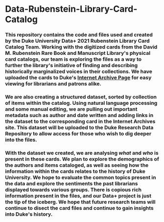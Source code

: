 # Data-Rubenstein-Library-Card-Catalog

### This repository contains the code and files used and created by the Duke University Data+ 2021 Rubenstein Library Card Catalog Team. Working with the digitized cards from the David M. Rubenstein Rare Book and Manuscript Library's physical card catalogs, our team is exploring the files as a way to further the library's initiative of finding and describing historically marginalized voices in their collections. We have uploaded the cards to Duke's [Internet Archive Page](https://archive.org/details/rubensteinmanuscriptcatalog) for easy viewing for librarians and patrons alike.

### We are also creating a structured dataset, sorted by collection of items within the catalog. Using natural language processing and some manual editing, we are pulling out important metadata such as author and date written and adding links in the dataset to the corresponding card in the Internet Archives site. This dataset will be uploaded to the Duke Research Data Repository to allow access for those who wish to dig deeper into the files.

### With the dataset we created, we are analysing *what* and *who* is present in these cards. We plan to explore the demographics of the authors and items cataloged, as well as seeing how the information within the cards relates to the history of Duke University. We hope to evaluate the common topics present in the data and explore the sentiments the past librarians displayed towards various groups. There is copious rich information present in the files, and our Data+ project is just the tip of the iceberg. We hope that future research teams will continue to disect the card files and continue to gain insights into Duke's history.
